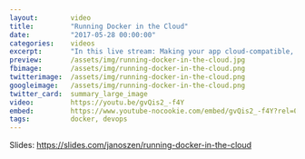```yaml
---
layout:        video
title:         "Running Docker in the Cloud"
date:          "2017-05-28 00:00:00"
categories:    videos
excerpt:       "In this live stream: Making your app cloud-compatible, Setting up AWS for running Docker, Avoiding cloud pitfalls"
preview:       /assets/img/running-docker-in-the-cloud.jpg
fbimage:       /assets/img/running-docker-in-the-cloud.png
twitterimage:  /assets/img/running-docker-in-the-cloud.png
googleimage:   /assets/img/running-docker-in-the-cloud.png
twitter_card:  summary_large_image
video:         https://youtu.be/gvQis2_-f4Y
embed:         https://www.youtube-nocookie.com/embed/gvQis2_-f4Y?rel=0
tags:          docker, devops
---
```


Slides: https://slides.com/janoszen/running-docker-in-the-cloud